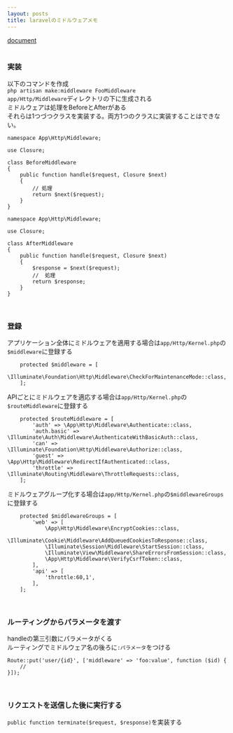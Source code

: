 ```yaml
---
layout: posts
title: laravelのミドルウェアメモ 
---
```

[document](https://laravel.com/docs/5.2/middleware)   
<br>

### 実装
以下のコマンドを作成  
`php artisan make:middleware FooMiddleware`  
`app/Http/Middleware`ディレクトリの下に生成される  
ミドルウェアは処理をBeforeとAfterがある  
それらは1つづつクラスを実装する。両方1つのクラスに実装することはできない。  

```
namespace App\Http\Middleware;

use Closure;

class BeforeMiddleware
{
    public function handle($request, Closure $next)
    {
        // 処理
        return $next($request);
    }
}
```

```
namespace App\Http\Middleware;

use Closure;

class AfterMiddleware
{
    public function handle($request, Closure $next)
    {
        $response = $next($request);
        //  処理
        return $response;
    }
}
```
<br>

### 登録
アプリケーション全体にミドルウェアを適用する場合は`app/Http/Kernel.php`の`$middleware`に登録する  

```
    protected $middleware = [
        \Illuminate\Foundation\Http\Middleware\CheckForMaintenanceMode::class,
    ];
```

APIごとにミドルウェアを適応する場合は`app/Http/Kernel.php`の`$routeMiddleware`に登録する  

```
    protected $routeMiddleware = [
        'auth' => \App\Http\Middleware\Authenticate::class,
        'auth.basic' => \Illuminate\Auth\Middleware\AuthenticateWithBasicAuth::class,
        'can' => \Illuminate\Foundation\Http\Middleware\Authorize::class,
        'guest' => \App\Http\Middleware\RedirectIfAuthenticated::class,
        'throttle' => \Illuminate\Routing\Middleware\ThrottleRequests::class,
    ];
```

ミドルウェアグループ化する場合は`app/Http/Kernel.php`の`$middlewareGroups`に登録する 

```
    protected $middlewareGroups = [
        'web' => [
            \App\Http\Middleware\EncryptCookies::class,
            \Illuminate\Cookie\Middleware\AddQueuedCookiesToResponse::class,
            \Illuminate\Session\Middleware\StartSession::class,
            \Illuminate\View\Middleware\ShareErrorsFromSession::class,
            \App\Http\Middleware\VerifyCsrfToken::class,
        ],
        'api' => [
            'throttle:60,1',
        ],
    ];
```
<br>

### ルーティングからパラメータを渡す
handleの第三引数にパラメータがくる  
ルーティングでミドルウェア名の後ろに`:パラメータ`をつける  

```
Route::put('user/{id}', ['middleware' => 'foo:value', function ($id) {
    //
}]);
```
<br>

### リクエストを送信した後に実行する
`public function terminate($request, $response)`を実装する


















